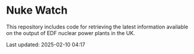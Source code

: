 # Nuke Watch

This repository includes code for retrieving the latest information available on the output of EDF nuclear power plants in the UK.

Last updated: 2025-02-10 04:17